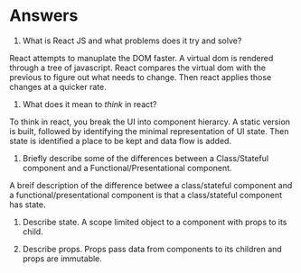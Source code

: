 # Answers

1.  What is React JS and what problems does it try and solve?

React attempts to manuplate the DOM faster. A virtual dom is rendered through a tree of javascript. React compares the virtual dom with the previous to figure out what needs to change. Then react applies those changes at a quicker rate. 

1.  What does it mean to _think_ in react?

To think in react, you break the UI into component hierarcy. A static version is built, followed by identifying the minimal representation of UI state. Then state is identified a place to be kept and data flow is added. 

1.  Briefly describe some of the differences between a Class/Stateful component and a Functional/Presentational component.

A breif description of the difference betwee a class/stateful component and a functional/presentational component is that a class/stateful component has state.

1.  Describe state.
A scope limited object to a component with props to its child. 

1.  Describe props.
Props pass data from components to its children and props are immutable. 